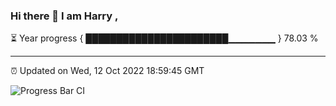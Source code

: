 ### Hi there 👋 I am Harry , 

⏳ Year progress { ███████████████████████▁▁▁▁▁▁▁ } 78.03 %

---

⏰ Updated on Wed, 12 Oct 2022 18:59:45 GMT

![Progress Bar CI](https://github.com/duykhang68/duykhang68/workflows/Progress%20Bar%20CI/badge.svg)
